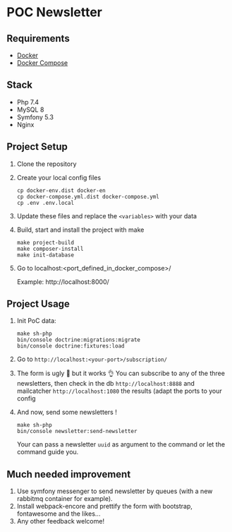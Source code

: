 # POC Newsletter

## Requirements

- [Docker](https://docs.docker.com/engine/)
- [Docker Compose](https://docs.docker.com/compose/)

## Stack

- Php 7.4
- MySQL 8
- Symfony 5.3
- Nginx

## Project Setup

1. Clone the repository

2. Create your local config files

    ```shell
    cp docker-env.dist docker-en
    cp docker-compose.yml.dist docker-compose.yml
    cp .env .env.local
    ```

3. Update these files and replace the `<variables>` with your data

4. Build, start and install the project with make

    ```shell
    make project-build
    make composer-install
    make init-database
    ```

5. Go to localhost:<port_defined_in_docker_compose>/

    Example: http://localhost:8000/

## Project Usage

1. Init PoC data:

   ```shell
   make sh-php
   bin/console doctrine:migrations:migrate
   bin/console doctrine:fixtures:load
   ```

2. Go to `http://localhost:<your-port>/subscription/`
3. The form is ugly 🤢️ but it works 👌️ You can subscribe to any of the three newsletters, 
then check in the db `http://localhost:8888` and mailcatcher `http://localhost:1080` 
the results (adapt the ports to your config
4. And now, send some newsletters !

   ```shell
   make sh-php
   bin/console newsletter:send-newsletter
   ```

   Your can pass a newsletter `uuid` as argument to the command or let the command guide you.

## Much needed improvement

1. Use symfony messenger to send newsletter by queues (with a new rabbitmq container for example).
2. Install webpack-encore and prettify the form with bootstrap, fontawesome and the likes...
3. Any other feedback welcome!